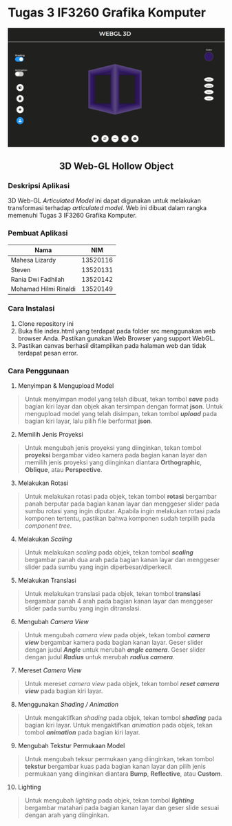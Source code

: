 # Tugas 3 IF3260 Grafika Komputer

<div align="center">
    <img src="images.png" alt="gambar-web">
    <h2 align="center">3D Web-GL Hollow Object</h2>
</div>

### **Deskripsi Aplikasi**
3D Web-GL _Articulated Model_ ini dapat digunakan untuk melakukan transformasi terhadap _articulated model_. Web ini dibuat dalam rangka memenuhi Tugas 3 IF3260 Grafika Komputer.

### **Pembuat Aplikasi**
| Nama | NIM | 
| --- | --- | 
| Mahesa Lizardy | 13520116 |
| Steven | 13520131 |
| Rania Dwi Fadhilah | 13520142 |
| Mohamad Hilmi Rinaldi| 13520149 |

### **Cara Instalasi**

1. Clone repository ini
2. Buka file index.html yang terdapat pada folder src menggunakan web browser Anda. Pastikan gunakan Web Browser yang support WebGL.
3. Pastikan canvas berhasil ditampilkan pada halaman web dan tidak terdapat pesan error.

### **Cara Penggunaan**
1. Menyimpan & Mengupload Model

> Untuk menyimpan model yang telah dibuat, tekan tombol <b><i>save</i></b> pada bagian kiri layar dan objek akan tersimpan dengan format <b>json</b>.
> Untuk mengupload model yang telah disimpan, tekan tombol <b><i>upload</i></b> pada bagian kiri layar, lalu pilih file berformat <b>json</b>.

2. Memilih Jenis Proyeksi

> Untuk mengubah jenis proyeksi yang diinginkan, tekan tombol <b>proyeksi</b> bergambar video kamera pada bagian kanan layar dan memilih jenis proyeksi yang diinginkan diantara <b>Orthographic</b>, <b>Oblique</b>, atau <b>Perspective</b>.

3. Melakukan Rotasi

> Untuk melakukan rotasi pada objek, tekan tombol <b>rotasi</b> bergambar panah berputar pada bagian kanan layar dan menggeser slider pada sumbu rotasi yang ingin diputar. Apabila ingin melakukan rotasi pada komponen tertentu, pastikan bahwa komponen sudah terpilih pada *component tree*.


4. Melakukan *Scaling*

> Untuk melakukan <i>scaling</i> pada objek, tekan tombol <b><i>scaling</i></b> bergambar panah dua arah pada bagian kanan layar dan menggeser slider pada sumbu yang ingin diperbesar/diperkecil.

5. Melakukan Translasi

> Untuk melakukan translasi pada objek, tekan tombol <b>translasi</b> bergambar panah 4 arah pada bagian kanan layar dan menggeser slider pada sumbu yang ingin ditranslasi.

6. Mengubah *Camera View*

> Untuk mengubah <i>camera view</i> pada objek, tekan tombol <b><i>camera view</i></b> bergambar kamera pada bagian kanan layar.
> Geser slider dengan judul <b><i>Angle</i></b> untuk merubah <b><i>angle camera</i></b>.
> Geser slider dengan judul <b><i>Radius</i></b> untuk merubah <b><i>radius camera</i></b>.

7. Mereset *Camera View*

> Untuk mereset <i>camera view</i> pada objek, tekan tombol <b><i>reset camera view</i></b> pada bagian kiri layar.

8. Menggunakan *Shading / Animation*

> Untuk mengaktifkan <i>shading</i> pada objek, tekan tombol <b><i>shading</i></b> pada bagian kiri layar.
> Untuk mengaktifkan <i>animation</i> pada objek, tekan tombol <b><i>animation</i></b> pada bagian kiri layar.

9. Mengubah Tekstur Permukaan Model

> Untuk mengubah teksur permukaan yang diinginkan, tekan tombol <b>tekstur</b> bergambar kuas pada bagian kanan layar dan pilih jenis permukaan yang diinginkan diantara <b>Bump</b>, <b>Reflective</b>, atau <b>Custom</b>.

10. Lighting

> Untuk mengubah <i>lighting</i> pada objek, tekan tombol <b><i>lighting</i></b> bergambar matahari pada bagian kanan layar dan geser slide sesuai dengan arah yang diinginkan.